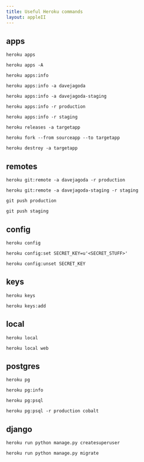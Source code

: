 ```yaml
---
title: Useful Heroku commands
layout: appleII
---
```


apps
----

`heroku apps`

`heroku apps -A`

`heroku apps:info`

`heroku apps:info -a davejagoda`

`heroku apps:info -a davejagoda-staging`

`heroku apps:info -r production`

`heroku apps:info -r staging`

`heroku releases -a targetapp`

`heroku fork --from sourceapp --to targetapp`

`heroku destroy -a targetapp`

remotes
-------

`heroku git:remote -a davejagoda -r production`

`heroku git:remote -a davejagoda-staging -r staging`

`git push production`

`git push staging`

config
------

`heroku config`

`heroku config:set SECRET_KEY=u'<SECRET_STUFF>'`

`heroku config:unset SECRET_KEY`

keys
----

`heroku keys`

`heroku keys:add`

local
-----

`heroku local`

`heroku local web`

postgres
--------

`heroku pg`

`heroku pg:info`

`heroku pg:psql`

`heroku pg:psql -r production cobalt`

django
------

`heroku run python manage.py createsuperuser`

`heroku run python manage.py migrate`
